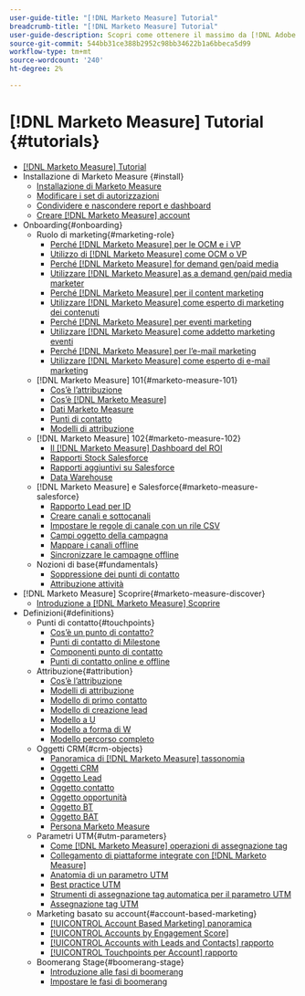 ```yaml
---
user-guide-title: "[!DNL Marketo Measure] Tutorial"
breadcrumb-title: "[!DNL Marketo Measure] Tutorial"
user-guide-description: Scopri come ottenere il massimo da [!DNL Adobe Marketo Measure] (in precedenza [!DNL Bizible]), the industry's leading B2B marketing attribution application. Watch tutorials on installation, onboarding, [!DNL Marketo Measure] fondamentali e definizioni.
source-git-commit: 544bb31ce388b2952c98bb34622b1a6bbeca5d99
workflow-type: tm+mt
source-wordcount: '240'
ht-degree: 2%

---
```



# [!DNL Marketo Measure] Tutorial {#tutorials}

+ [[!DNL Marketo Measure] Tutorial](overview.md)
+ Installazione di Marketo Measure {#install}
   + [Installazione di Marketo Measure](/help/installing/install-production.md)
   + [Modificare i set di autorizzazioni](/help/installing/modify-permission-sets-production.md)
   + [Condividere e nascondere report e dashboard](/help/installing/sharing-reports-production.md)
   + [Creare [!DNL Marketo Measure] account](/help/installing/creating-marketo-measure-account-production.md)
+ Onboarding{#onboarding}
   + Ruolo di marketing{#marketing-role}
      + [Perché [!DNL Marketo Measure] per le OCM e i VP](/help/onboarding/marketing-role/cmo-and-vp-why.md)
      + [Utilizzo di [!DNL Marketo Measure] come OCM o VP](/help/onboarding/marketing-role/cmo-and-vp-using.md)
      + [Perché [!DNL Marketo Measure] for demand gen/paid media](/help/onboarding/marketing-role/demand-gen-why.md)
      + [Utilizzare [!DNL Marketo Measure] as a demand gen/paid media marketer](/help/onboarding/marketing-role/demand-gen-using.md)
      + [Perché [!DNL Marketo Measure] per il content marketing](/help/onboarding/marketing-role/content-marketing-why.md)
      + [Utilizzare [!DNL Marketo Measure] come esperto di marketing dei contenuti](/help/onboarding/marketing-role/content-marketing-using.md)
      + [Perché [!DNL Marketo Measure] per eventi marketing](/help/onboarding/marketing-role/events-marketing-why.md)
      + [Utilizzare [!DNL Marketo Measure] come addetto marketing eventi](/help/onboarding/marketing-role/events-marketing-using.md)
      + [Perché [!DNL Marketo Measure] per l’e-mail marketing](/help/onboarding/marketing-role/email-marketing-why.md)
      + [Utilizzare [!DNL Marketo Measure] come esperto di e-mail marketing](/help/onboarding/marketing-role/email-marketing-using.md)
   + [!DNL Marketo Measure] 101{#marketo-measure-101}
      + [Cos’è l’attribuzione](/help/onboarding/marketo-measure-101/what-is-attribution.md)
      + [Cos’è [!DNL Marketo Measure]](/help/onboarding/marketo-measure-101/what-is-marketo-measure.md)
      + [Dati Marketo Measure](/help/onboarding/marketo-measure-101/marketo-measure-data.md)
      + [Punti di contatto](/help/onboarding/marketo-measure-101/touchpoints.md)
      + [Modelli di attribuzione](/help/onboarding/marketo-measure-101/attribution-models.md)
   + [!DNL Marketo Measure] 102{#marketo-measure-102}
      + [Il [!DNL Marketo Measure] Dashboard del ROI](/help/onboarding/marketo-measure-102/roi-dashboards.md)
      + [Rapporti Stock Salesforce](/help/onboarding/marketo-measure-102/stock-salesforce-reports.md)
      + [Rapporti aggiuntivi su Salesforce](/help/onboarding/marketo-measure-102/addtional-salesforce-reports.md)
      + [Data Warehouse](/help/onboarding/marketo-measure-102/data-warehouse.md)
   + [!DNL Marketo Measure] e Salesforce{#marketo-measure-salesforce}
      + [Rapporto Lead per ID](/help/onboarding/marketo-measure-salesforce/leads-by-id-report.md)
      + [Creare canali e sottocanali](/help/onboarding/marketo-measure-salesforce/creating-channels-subchannels.md)
      + [Impostare le regole di canale con un rile CSV](/help/onboarding/marketo-measure-salesforce/channel-rules-csv.md)
      + [Campi oggetto della campagna](/help/onboarding/marketo-measure-salesforce/campaign-object-fields.md)
      + [Mappare i canali offline](/help/onboarding/marketo-measure-salesforce/mapping-offline-channels.md)
      + [Sincronizzare le campagne offline](/help/onboarding/marketo-measure-salesforce/syncing-offline-campaigns.md)
   + Nozioni di base{#fundamentals}
      + [Soppressione dei punti di contatto](/help/onboarding/marketo-measure-salesforce/touchpoint-suppression.md)
      + [Attribuzione attività](/help/onboarding/fundamentals/activities-attribution.md)
+ [!DNL Marketo Measure] Scoprire{#marketo-measure-discover}
   + [Introduzione a [!DNL Marketo Measure] Scoprire](/help/marketo-measure-discover/introduction-to-marketo-measure-discover.md)
+ Definizioni{#definitions}
   + Punti di contatto{#touchpoints}
      + [Cos’è un punto di contatto?](/help/definitions/touchpoints/what-is-a-touchpoint.md)
      + [Punti di contatto di Milestone](/help/definitions/touchpoints/milestone-touchpoints.md)
      + [Componenti punto di contatto](/help/definitions/touchpoints/touchpoint-components.md)
      + [Punti di contatto online e offline](/help/definitions/touchpoints/online-offline-touchpoints.md)
   + Attribuzione{#attribution}
      + [Cos’è l’attribuzione](/help/definitions/attribution/what-is-attribution.md)
      + [Modelli di attribuzione](/help/definitions/attribution/attribution-models.md)
      + [Modello di primo contatto](/help/definitions/attribution/first-touch-model.md)
      + [Modello di creazione lead](/help/definitions/attribution/lead-creation-model.md)
      + [Modello a U](/help/definitions/attribution/u-shaped-model.md)
      + [Modello a forma di W](/help/definitions/attribution/w-shaped-model.md)
      + [Modello percorso completo](/help/definitions/attribution/full-path-model.md)
   + Oggetti CRM{#crm-objects}
      + [Panoramica di [!DNL Marketo Measure] tassonomia](/help/definitions/crm-objects/taxonomy-overview.md)
      + [Oggetti CRM](/help/definitions/crm-objects/crm-objects.md)
      + [Oggetto Lead](/help/definitions/crm-objects/lead-object.md)
      + [Oggetto contatto](/help/definitions/crm-objects/contact-object.md)
      + [Oggetto opportunità](/help/definitions/crm-objects/opportunity-object.md)
      + [Oggetto BT](/help/definitions/crm-objects/bt-object.md)
      + [Oggetto BAT](/help/definitions/crm-objects/bat-object.md)
      + [Persona Marketo Measure](/help/definitions/crm-objects/marketo-measure-person.md)
   + Parametri UTM{#utm-parameters}
      + [Come [!DNL Marketo Measure] operazioni di assegnazione tag](/help/definitions/utm-parameters/how-marketo-measure-tagging-works.md)
      + [Collegamento di piattaforme integrate con [!DNL Marketo Measure]](/help/definitions/utm-parameters/connecting-integrated-platforms-with-marketo-measure.md)
      + [Anatomia di un parametro UTM](/help/definitions/utm-parameters/anatomy-of-a-utm-parameter.md)
      + [Best practice UTM](/help/definitions/utm-parameters/utm-best-practices.md)
      + [Strumenti di assegnazione tag automatica per il parametro UTM](/help/definitions/utm-parameters/utm-parameter-auto-tagging-tools.md)
      + [Assegnazione tag UTM](/help/definitions/utm-parameters/utm-tagging.md)
   + Marketing basato su account{#account-based-marketing}
      + [[!UICONTROL Account Based Marketing] panoramica](/help/definitions/account-based-marketing/abm-overview.md)
      + [[!UICONTROL Accounts by Engagement Score]](/help/definitions/account-based-marketing/accounts-by-engagement-score.md)
      + [[!UICONTROL Accounts with Leads and Contacts] rapporto](/help/definitions/account-based-marketing/accounts-with-leads-and-contacts.md)
      + [[!UICONTROL Touchpoints per Account] rapporto](/help/definitions/account-based-marketing/touchpoints-per-account-report.md)
   + Boomerang Stage{#boomerang-stage}
      + [Introduzione alle fasi di boomerang](/help/definitions/boomerang-stage/introduction-to-boomerang-stages.md)
      + [Impostare le fasi di boomerang](/help/definitions/boomerang-stage/setting-up-boomerang-stages.md)
